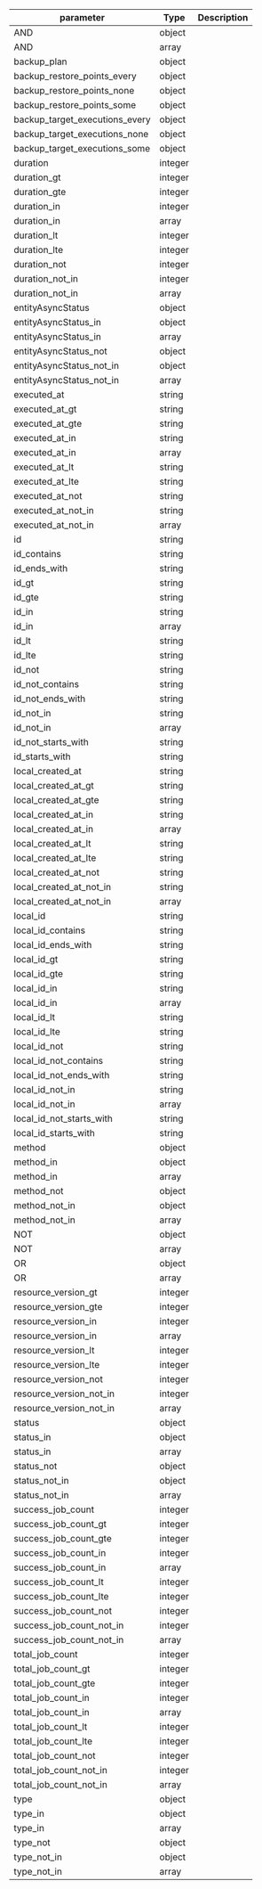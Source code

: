 | parameter | Type | Description |
| ----------- | ----------- |----------- |
| AND  |  object  |    |
| AND  |  array  |    |
| backup_plan  |  object  |    |
| backup_restore_points_every  |  object  |    |
| backup_restore_points_none  |  object  |    |
| backup_restore_points_some  |  object  |    |
| backup_target_executions_every  |  object  |    |
| backup_target_executions_none  |  object  |    |
| backup_target_executions_some  |  object  |    |
| duration  |  integer  |    |
| duration_gt  |  integer  |    |
| duration_gte  |  integer  |    |
| duration_in  |  integer  |    |
| duration_in  |  array  |    |
| duration_lt  |  integer  |    |
| duration_lte  |  integer  |    |
| duration_not  |  integer  |    |
| duration_not_in  |  integer  |    |
| duration_not_in  |  array  |    |
| entityAsyncStatus  |  object  |    |
| entityAsyncStatus_in  |  object  |    |
| entityAsyncStatus_in  |  array  |    |
| entityAsyncStatus_not  |  object  |    |
| entityAsyncStatus_not_in  |  object  |    |
| entityAsyncStatus_not_in  |  array  |    |
| executed_at  |  string  |    |
| executed_at_gt  |  string  |    |
| executed_at_gte  |  string  |    |
| executed_at_in  |  string  |    |
| executed_at_in  |  array  |    |
| executed_at_lt  |  string  |    |
| executed_at_lte  |  string  |    |
| executed_at_not  |  string  |    |
| executed_at_not_in  |  string  |    |
| executed_at_not_in  |  array  |    |
| id  |  string  |    |
| id_contains  |  string  |    |
| id_ends_with  |  string  |    |
| id_gt  |  string  |    |
| id_gte  |  string  |    |
| id_in  |  string  |    |
| id_in  |  array  |    |
| id_lt  |  string  |    |
| id_lte  |  string  |    |
| id_not  |  string  |    |
| id_not_contains  |  string  |    |
| id_not_ends_with  |  string  |    |
| id_not_in  |  string  |    |
| id_not_in  |  array  |    |
| id_not_starts_with  |  string  |    |
| id_starts_with  |  string  |    |
| local_created_at  |  string  |    |
| local_created_at_gt  |  string  |    |
| local_created_at_gte  |  string  |    |
| local_created_at_in  |  string  |    |
| local_created_at_in  |  array  |    |
| local_created_at_lt  |  string  |    |
| local_created_at_lte  |  string  |    |
| local_created_at_not  |  string  |    |
| local_created_at_not_in  |  string  |    |
| local_created_at_not_in  |  array  |    |
| local_id  |  string  |    |
| local_id_contains  |  string  |    |
| local_id_ends_with  |  string  |    |
| local_id_gt  |  string  |    |
| local_id_gte  |  string  |    |
| local_id_in  |  string  |    |
| local_id_in  |  array  |    |
| local_id_lt  |  string  |    |
| local_id_lte  |  string  |    |
| local_id_not  |  string  |    |
| local_id_not_contains  |  string  |    |
| local_id_not_ends_with  |  string  |    |
| local_id_not_in  |  string  |    |
| local_id_not_in  |  array  |    |
| local_id_not_starts_with  |  string  |    |
| local_id_starts_with  |  string  |    |
| method  |  object  |    |
| method_in  |  object  |    |
| method_in  |  array  |    |
| method_not  |  object  |    |
| method_not_in  |  object  |    |
| method_not_in  |  array  |    |
| NOT  |  object  |    |
| NOT  |  array  |    |
| OR  |  object  |    |
| OR  |  array  |    |
| resource_version_gt  |  integer  |    |
| resource_version_gte  |  integer  |    |
| resource_version_in  |  integer  |    |
| resource_version_in  |  array  |    |
| resource_version_lt  |  integer  |    |
| resource_version_lte  |  integer  |    |
| resource_version_not  |  integer  |    |
| resource_version_not_in  |  integer  |    |
| resource_version_not_in  |  array  |    |
| status  |  object  |    |
| status_in  |  object  |    |
| status_in  |  array  |    |
| status_not  |  object  |    |
| status_not_in  |  object  |    |
| status_not_in  |  array  |    |
| success_job_count  |  integer  |    |
| success_job_count_gt  |  integer  |    |
| success_job_count_gte  |  integer  |    |
| success_job_count_in  |  integer  |    |
| success_job_count_in  |  array  |    |
| success_job_count_lt  |  integer  |    |
| success_job_count_lte  |  integer  |    |
| success_job_count_not  |  integer  |    |
| success_job_count_not_in  |  integer  |    |
| success_job_count_not_in  |  array  |    |
| total_job_count  |  integer  |    |
| total_job_count_gt  |  integer  |    |
| total_job_count_gte  |  integer  |    |
| total_job_count_in  |  integer  |    |
| total_job_count_in  |  array  |    |
| total_job_count_lt  |  integer  |    |
| total_job_count_lte  |  integer  |    |
| total_job_count_not  |  integer  |    |
| total_job_count_not_in  |  integer  |    |
| total_job_count_not_in  |  array  |    |
| type  |  object  |    |
| type_in  |  object  |    |
| type_in  |  array  |    |
| type_not  |  object  |    |
| type_not_in  |  object  |    |
| type_not_in  |  array  |    |